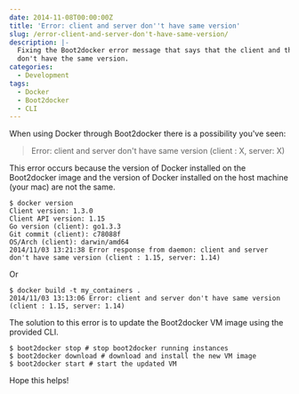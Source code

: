 ```yaml
---
date: 2014-11-08T00:00:00Z
title: 'Error: client and server don''t have same version'
slug: /error-client-and-server-don't-have-same-version/
description: |-
  Fixing the Boot2docker error message that says that the client and the server
  don't have the same version.
categories:
  - Development
tags:
  - Docker
  - Boot2docker
  - CLI
---
```


When using Docker through Boot2docker there is a possibility you've seen:

> Error: client and server don't have same version (client : X, server: X)

This error occurs because the version of Docker installed on the Boot2docker
image and the version of Docker installed on the host machine (your mac) are not
the same.

    $ docker version
    Client version: 1.3.0
    Client API version: 1.15
    Go version (client): go1.3.3
    Git commit (client): c78088f
    OS/Arch (client): darwin/amd64
    2014/11/03 13:21:38 Error response from daemon: client and server don't have same version (client : 1.15, server: 1.14)

Or

    $ docker build -t my_containers .
    2014/11/03 13:13:06 Error: client and server don't have same version (client : 1.15, server: 1.14)

The solution to this error is to update the Boot2docker VM image using the
provided CLI.

    $ boot2docker stop # stop boot2docker running instances
    $ boot2docker download # download and install the new VM image
    $ boot2docker start # start the updated VM

Hope this helps!
